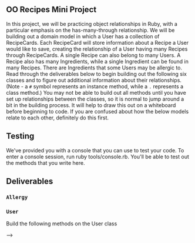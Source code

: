 ## OO Recipes Mini Project

In this project, we will be practicing object relationships in Ruby, with a particular emphasis on the has-many-through relationship.  We will be building out a domain model in which a User has a collection of RecipeCards. Each RecipeCard will store information about a Recipe a User would like to save, creating the relationship of a User having many Recipes through RecipeCards. A single Recipe can also belong to many Users.  A Recipe also has many Ingredients, while a single Ingredient can be found in many Recipes.  There are Ingredients that some Users may be allergic to.  Read through the deliverables below to begin building out the following six classes and to figure out additional information about their relationships.  (Note - a `#` symbol represents an instance method, while a `.` represents a class method.)  You may not be able to build out all methods until you have set up relationships between the classes, so it is normal to jump around a bit in the building process. It will help to draw this out on a whiteboard before beginning to code. If you are confused about how the below models relate to each other, definitely do this first.

## Testing

We've provided you with a console that you can use to test your code. To enter a console session, run ruby tools/console.rb. You'll be able to test out the methods that you write here.

## Deliverables

<!-- ### `Recipe`
Build the following methods on the Recipe class

- `Recipe.all`
should return all of the recipe instances
- `Recipe.most_popular`
should return the recipe instance with the highest number of users (the recipe that has the most recipe cards) -->
<!-- - `Recipe#users`
should return the user instances who have recipe cards with this recipe -->
<!-- - `Recipe#ingredients`
should return all of the ingredients in this recipe -->
<!-- - `Recipe#allergens`
should return all of the `Ingredient`s in this recipe that are allergens for `User`s in our system. -->
<!-- - `Recipe#add_ingredients`
should take an array of ingredient instances as an argument, and associate each of those ingredients with this recipe -->

### `Allergy`
<!-- An Allergy is a join between a user and an ingredient.  This is a has-many-through relationship.  What methods should an instance of this model respond to?

- `Allergy.all`
should return all of the Allergy instances -->

### `User`
Build the following methods on the User class

<!-- - `User.all`
should return all of the user instances -->
<!-- - `User#recipes`
should return all of the recipes this user has recipe cards for -->
<!-- - `User#add_recipe_card`
should accept a recipe instance as an argument, as well as a date and rating, and create a new recipe card for this user and the given recipe -->
<!-- - `User#declare_allergy`
should accept an`Ingredient` instance as an argument, and create a new `Allergy` instance for this `User` and the given `Ingredient` -->
<!-- - `User#allergens`
should return all of the ingredients this user is allergic to -->
<!-- - `User#top_three_recipes`
should return the top three highest rated recipes for this user. -->
<!-- - `User#most_recent_recipe`
should return the recipe most recently added to the user's cookbook. -->

<!-- ### `RecipeCard`
A RecipeCard is the join between a user instance and a recipe instance.  This is a has-many-through relationship.
Build the following methods on the RecipeCard class:  

- `RecipeCard.all`
should return all of the RecipeCard instances
- `RecipeCard#date`
should return the date of the entry
- `RecipeCard#rating`
should return the rating (an integer) a user has given their entry
- `RecipeCard#user`
should return the user to which the entry belongs
- `RecipeCard#recipe`
should return the recipe to which the entry belongs -->

<!-- ### `Ingredient`
Build the following methods on the Ingredient class

<!-- - `Ingredient.all`
should return all of the ingredient instances -->
<!-- - `Ingredient.most_common_allergen`
should return the ingredient instance that the highest number of users are allergic to --> -->


<!-- ### `RecipeIngredient`
RecipeIngredient is the join between an ingredient and a recipe.  This is a has-many-through relationship
Build the following methods on the RecipeIngredient class

- `RecipeIngredient.all`
should return all of the RecipeIngredient instances
- `RecipeIngredient#ingredient`
should return the ingredient instance
- `RecipeIngredient#recipe`
should return the recipe instance -->
<!-- 
### `**Bonus**`
- `User#safe_recipes`
should return all recipes that do not contain ingredients the user is allergic to
- What other methods might be useful to have? -->
